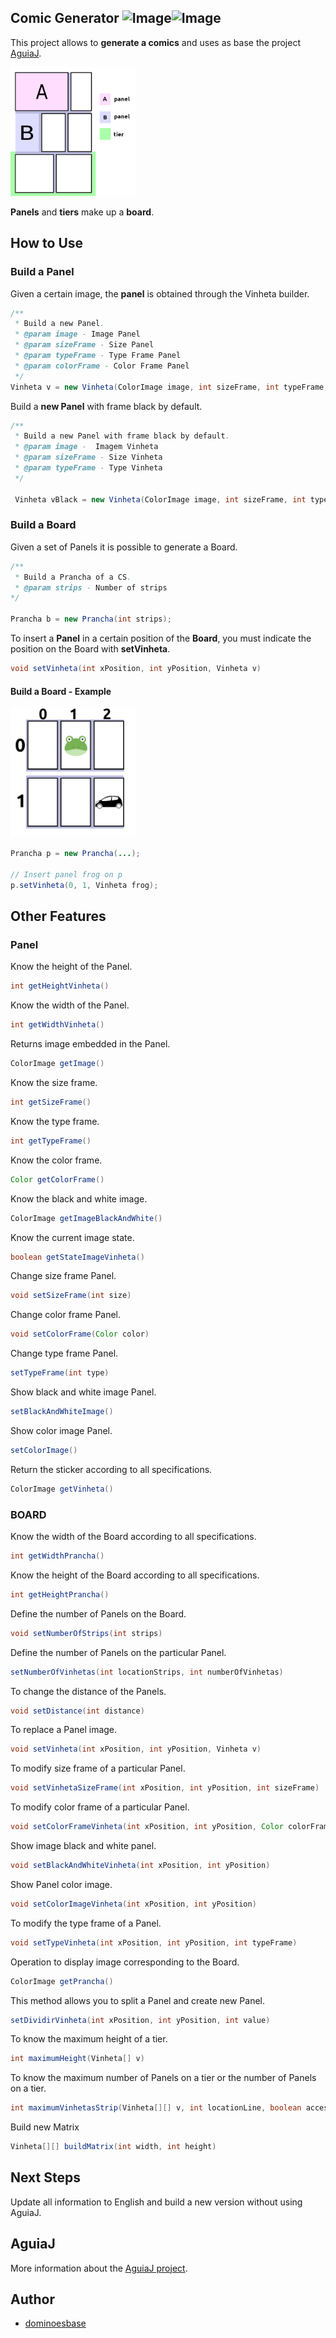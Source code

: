 ## Comic Generator ![Image](https://img.shields.io/badge/license-EPL--2.0-blue.svg)![Image](https://img.shields.io/badge/license-EPL--2.0-blue.svg)
This project allows to **generate a comics** and uses as base the project [AguiaJ](https://github.com/andre-santos-pt/aguiaj).

<img src="https://raw.githubusercontent.com/dominoesbase/comic-generator/master/resources/plpl.png" width="200"/>

**Panels** and **tiers** make up a **board**.

## How to Use

### Build a Panel
Given a certain image, the **panel** is obtained through the Vinheta builder.

```java
/**
 * Build a new Panel.
 * @param image - Image Panel
 * @param sizeFrame - Size Panel
 * @param typeFrame - Type Frame Panel
 * @param colorFrame - Color Frame Panel
 */
Vinheta v = new Vinheta(ColorImage image, int sizeFrame, int typeFrame, Color colorFrame);
```
Build a **new Panel** with frame black by default.

```java
/**
 * Build a new Panel with frame black by default.
 * @param image -  Imagem Vinheta
 * @param sizeFrame - Size Vinheta
 * @param typeFrame - Type Vinheta
 */

 Vinheta vBlack = new Vinheta(ColorImage image, int sizeFrame, int typeFrame);
```
### Build a Board
Given a set of Panels it is possible to generate a Board.

```java
/**
 * Build a Prancha of a CS.
 * @param strips - Number of strips
*/

Prancha b = new Prancha(int strips);
```
To insert a **Panel** in a certain position of the **Board**, you must
indicate the position on the Board with **setVinheta**.

```java
void setVinheta(int xPosition, int yPosition, Vinheta v)
```

#### Build a Board - Example
<img src="https://raw.githubusercontent.com/dominoesbase/comic-generator/master/resources/sapinho.png" width="200"/>

```java
Prancha p = new Prancha(...);

// Insert panel frog on p
p.setVinheta(0, 1, Vinheta frog);
```

## Other Features
### Panel

Know the height of the Panel.

```java
int getHeightVinheta()
```

Know the width of the Panel.

```java
int getWidthVinheta()
```

Returns image embedded in the Panel.

```java
ColorImage getImage()
```

Know the size frame.

```java
int getSizeFrame()
```

Know the type frame.

```java
int getTypeFrame()
```

Know the color frame.

```java
Color getColorFrame()
```

Know the black and white image.

```java
ColorImage getImageBlackAndWhite()
```

Know the current image state.

```java
boolean getStateImageVinheta()
```

Change size frame Panel.

```java
void setSizeFrame(int size)
```

Change color frame Panel.

```java
void setColorFrame(Color color)
```

Change type frame Panel.

```java
setTypeFrame(int type)
```

Show black and white image Panel.

```java
setBlackAndWhiteImage()
```
Show color image Panel.

```java
setColorImage()
```
Return the sticker according to all specifications.

```java
ColorImage getVinheta()
```
### BOARD

Know the width of the Board according to all specifications.

```java
int getWidthPrancha()
```

Know the height of the Board according to all specifications.

```java
int getHeightPrancha()
```

Define the number of Panels on the Board.

```java
void setNumberOfStrips(int strips)
```

Define the number of Panels on the particular Panel.

```java
setNumberOfVinhetas(int locationStrips, int numberOfVinhetas)
```

To change the distance of the Panels.

```java
void setDistance(int distance)
```

To replace a Panel image.

```java
void setVinheta(int xPosition, int yPosition, Vinheta v)
```

To modify size frame of a particular Panel.

```java
void setVinhetaSizeFrame(int xPosition, int yPosition, int sizeFrame)
```

To modify color frame of a particular Panel.

```java
void setColorFrameVinheta(int xPosition, int yPosition, Color colorFrame)
```

Show image black and white panel.

```java
void setBlackAndWhiteVinheta(int xPosition, int yPosition)
```

Show Panel color image.

```java
void setColorImageVinheta(int xPosition, int yPosition)
```

To modify the type frame of a Panel.

```java
void setTypeVinheta(int xPosition, int yPosition, int typeFrame)
```

Operation to display image corresponding to the Board.

```java
ColorImage getPrancha()
```

This method allows you to split a Panel and create new Panel.

```java
setDividirVinheta(int xPosition, int yPosition, int value)
```

To know the maximum height of a tier.

```java
int maximumHeight(Vinheta[] v)
```

To know the maximum number of Panels on a tier or the number of Panels on a tier.

```java
int maximumVinhetasStrip(Vinheta[][] v, int locationLine, boolean access)
```

Build new Matrix
```java
Vinheta[][] buildMatrix(int width, int height)
```

## Next Steps
Update all information to English and build a new version without using AguiaJ.

## AguiaJ
More information about the [AguiaJ project](https://github.com/andre-santos-pt/aguiaj).

## Author
* [dominoesbase](https://twitter.com/jorgedominoes)

